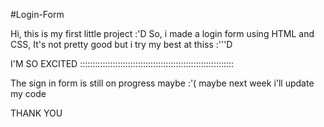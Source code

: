 #Login-Form

Hi, this is my first little project :'D
So, i made a login form using HTML and CSS, It's not pretty good but i try my best at thiss :'''D

I'M SO EXCITED :::::::::::::::::::::::::::::::::::::::::::::::::::::::::::::

The sign in form is still on progress maybe :'(
maybe next week i'll update my code 


THANK YOU
